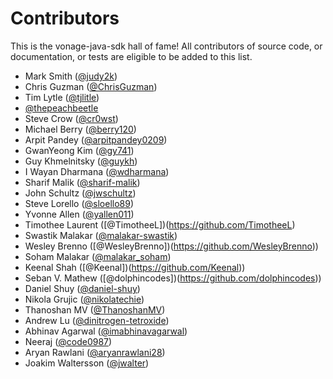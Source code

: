 # Contributors

This is the vonage-java-sdk hall of fame! All contributors of source code, or
documentation, or tests are eligible to be added to this list.

- Mark Smith ([@judy2k](https://github.com/judy2k))
- Chris Guzman ([@ChrisGuzman](https://github.com/ChrisGuzman))
- Tim Lytle ([@tjlitle](https://github.com/tjlitle))
- [@thepeachbeetle](https://github.com/thepeachbeetle)
- Steve Crow ([@cr0wst](https://github.com/cr0wst))
- Michael Berry ([@berry120](https://github.com/berry120))
- Arpit Pandey ([@arpitpandey0209](https://github.com/arpitpandey0209))
- GwanYeong Kim ([@gy741](https://github.com/gy741))
- Guy Khmelnitsky ([@guykh](https://github.com/GuyKh))
- I Wayan Dharmana ([@wdharmana](https://github.com/wdharmana))
- Sharif Malik ([@sharif-malik](https://github.com/sharif-malik))
- John Schultz ([@jwschultz](https://github.com/jwschultz))
- Steve Lorello ([@sloello89](https://github.com/slorello89))
- Yvonne Allen ([@yallen011](https://github.com/yallen011))
- Timothee Laurent ([@TimotheeL])(https://github.com/TimotheeL)
- Swastik Malakar ([@malakar-swastik](https://github.com/malakar-swastik))
- Wesley Brenno ([@WesleyBrenno])(https://github.com/WesleyBrenno))
- Soham Malakar ([@malakar_soham](https://github.com/malakar-soham/))
- Keenal Shah ([@Keenal])(https://github.com/Keenal))
- Seban V. Mathew ([@dolphincodes])(https://github.com/dolphincodes))
- Daniel Shuy ([@daniel-shuy](https://github.com/daniel-shuy))
- Nikola Grujic ([@nikolatechie](https://github.com/nikolatechie))
- Thanoshan MV ([@ThanoshanMV](https://github.com/ThanoshanMV))
- Andrew Lu ([@dinitrogen-tetroxide](https://github.com/dinitrogen-tetroxide))
- Abhinav Agarwal ([@imabhinavagarwal](https://github.com/imabhinavagarwal))
- Neeraj ([@code0987](https://github.com/code0987))
- Aryan Rawlani ([@aryanrawlani28](https://github.com/aryanrawlani28))
- Joakim Waltersson ([@jwalter](https://github.com/jwalter))
